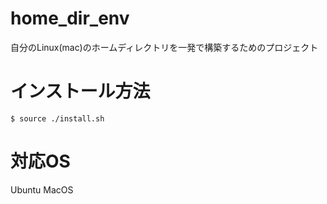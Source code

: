 # home_dir_env
自分のLinux(mac)のホームディレクトリを一発で構築するためのプロジェクト

# インストール方法
```
$ source ./install.sh
```

# 対応OS
Ubuntu
MacOS
